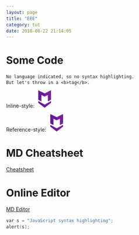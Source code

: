 ```yaml
---
layout: page
title: "EEE"
category: tut
date: 2018-08-22 21:14:05
---
```


# Some Code

```
No language indicated, so no syntax highlighting. 
But let's throw in a <b>tag</b>.
```


Inline-style: 
![alt text](https://github.com/adam-p/markdown-here/raw/master/src/common/images/icon48.png "Logo Title Text 1")

Reference-style: 
![alt text][logo]

[logo]: https://github.com/adam-p/markdown-here/raw/master/src/common/images/icon48.png "Logo Title Text 2"


# MD Cheatsheet

[Cheatsheet](https://github.com/adam-p/markdown-here/wiki/Markdown-Cheatsheet#images)


# Online Editor
[MD Editor](https://jbt.github.io/markdown-editor/)


```C
var s = "JavaScript syntax highlighting";
alert(s);
```